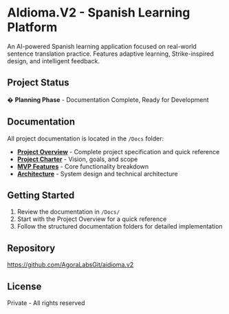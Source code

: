 # AIdioma.V2 - Spanish Learning Platform

An AI-powered Spanish learning application focused on real-world sentence translation practice. Features adaptive learning, Strike-inspired design, and intelligent feedback.

## Project Status
� **Planning Phase** - Documentation Complete, Ready for Development

## Documentation

All project documentation is located in the `/Docs` folder:

- **[Project Overview](/Docs/OVERVIEW.md)** - Complete project specification and quick reference
- **[Project Charter](/Docs/01-project-overview/project-charter.md)** - Vision, goals, and scope
- **[MVP Features](/Docs/01-project-overview/mvp-features.md)** - Core functionality breakdown
- **[Architecture](/Docs/03-architecture/)** - System design and technical architecture

## Getting Started

1. Review the documentation in `/Docs/`
2. Start with the Project Overview for a quick reference
3. Follow the structured documentation folders for detailed implementation

## Repository
https://github.com/AgoraLabsGit/aidioma.v2

## License
Private - All rights reserved